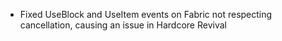 - Fixed UseBlock and UseItem events on Fabric not respecting cancellation, causing an issue in Hardcore Revival